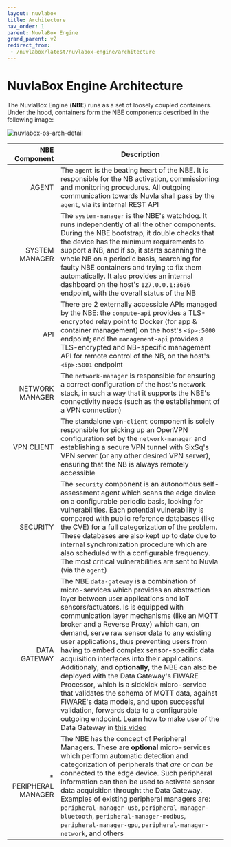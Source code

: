 ```yaml
---
layout: nuvlabox
title: Architecture
nav_order: 1
parent: NuvlaBox Engine
grand_parent: v2
redirect_from:
 - /nuvlabox/latest/nuvlabox-engine/architecture
---
```


NuvlaBox Engine Architecture
========

The NuvlaBox Engine (**NBE**) runs as a set of loosely coupled containers. Under the hood, containers form the NBE components described in the following image:

![nuvlabox-os-arch-detail](/assets/img/nuvlabox-os-arch-detail.png)

| NBE Component 	| Description 	|
|-:	|-	|
| AGENT 	| The `agent` is the beating heart of the NBE. It is responsible for the NB activation, commissioning and monitoring procedures. All outgoing communication towards Nuvla shall pass by the `agent`, via its internal REST API	|
| SYSTEM MANAGER 	| The `system-manager` is the NBE's watchdog. It runs independently of all the other components. During the NBE bootstrap, it double checks that the device has the minimum requirements to support a NB, and if so, it starts scanning the whole NB on a periodic basis, searching for faulty NBE containers and trying to fix them automatically. It also provides an internal dashboard on the host's `127.0.0.1:3636` endpoint, with the overall status of the NB |
| API 	| There are 2 externally accessible APIs managed by the NBE: the `compute-api` provides a TLS-encrypted relay point to Docker (for app & container management) on the host's `<ip>:5000` endpoint; and the `management-api` provides a TLS-encrypted and NB-specific management API for remote control of the NB, on the host's `<ip>:5001` endpoint |
| NETWORK MANAGER 	| The `network-manager` is responsible for ensuring a correct configuration of the host's network stack, in such a way that it supports the NBE's connectivity needs (such as the establishment of a VPN connection) |
| VPN CLIENT 	| The standalone `vpn-client` component is solely responsible for picking up an OpenVPN configuration set by the `network-manager` and establishing a secure VPN tunnel with SixSq's VPN server (or any other desired VPN server), ensuring that the NB is always remotely accessible |
| SECURITY 	| The `security` component is an autonomous self-assessment agent which scans the edge device on a configurable periodic basis, looking for vulnerabilities. Each potential vulnerability is compared with public reference databases (like the CVE) for a full categorization of the problem. These databases are also kept up to date due to internal synchronization procedure which are also scheduled with a configurable frequency. The most critical vulnerabilities are sent to Nuvla (via the `agent`) |
| DATA GATEWAY 	| The NBE `data-gateway` is a combination of micro-services which provides an abstraction layer between user applications and IoT sensors/actuators. Is is equipped with communication layer mechanisms (like an MQTT broker and a Reverse Proxy) which can, on demand, serve raw sensor data to any existing user applications, thus preventing users from having to embed complex sensor-specific data acquisition interfaces into their applications. Additionaly, and **optionally**, the NBE can also be deployed with the Data Gateway's FIWARE Processor, which is a sidekick micro-service that validates the schema of MQTT data, against FIWARE's data models, and upon successful validation, forwards data to a configurable outgoing endpoint. Learn how to make use of the Data Gateway in [this video](https://youtu.be/x7RKQWVq1Mc) |
| * PERIPHERAL MANAGER 	| The NBE has the concept of Peripheral Managers. These are **optional** micro-services which perform automatic detection and categorization of peripherals that *are* or *can be* connected to the edge device. Such peripheral information can then be used to activate sensor data acquisition throught the Data Gateway. Examples of existing peripheral managers are: `peripheral-manager-usb`, `peripheral-manager-bluetooth`, `peripheral-manager-modbus`, `peripheral-manager-gpu`, `peripheral-manager-network`, and others |